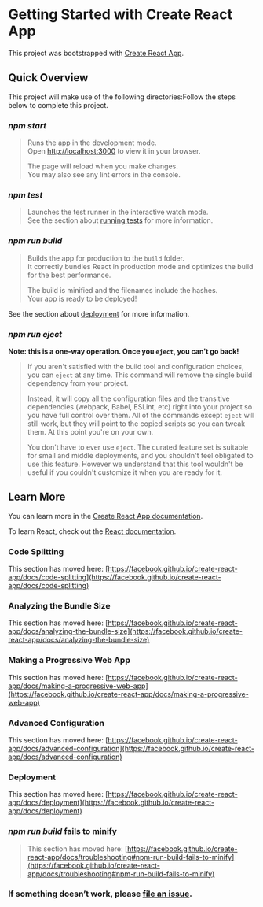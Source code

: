 # Getting Started with Create React App 
This project was bootstrapped with [Create React App](https://github.com/facebook/create-react-app).

## Quick Overview

This project will make use of the following directories:Follow the steps below to complete this project.
### *npm start*

> Runs the app in the development mode.\
> Open [http://localhost:3000](http://localhost:3000) to view it in your browser.
>>
> The page will reload when you make changes.\
>You may also see any lint errors in the console.

### *npm test*

> Launches the test runner in the interactive watch mode.\
> See the section about [running tests](https://facebook.github.io/create-react-app/docs/running-tests) for more information.

### *npm run build*

> Builds the app for production to the `build` folder.\
> It correctly bundles React in production mode and optimizes the build for the best performance.
>>
> The build is minified and the filenames include the hashes.\
Your app is ready to be deployed!

See the section about [deployment](https://facebook.github.io/create-react-app/docs/deployment) for more information.

### *npm run eject*

**Note: this is a one-way operation. Once you `eject`, you can't go back!**

>If you aren't satisfied with the build tool and configuration choices, you can `eject` at any time. This command will remove the single build dependency from your project.
>>
>Instead, it will copy all the configuration files and the transitive dependencies (webpack, Babel, ESLint, etc) right into your project so you have full control over them. All of the commands except `eject` will still work, but they will point to the copied scripts so you can tweak them. At this point you're on your own.
>>
>You don't have to ever use `eject`. The curated feature set is suitable for small and middle deployments, and you shouldn't feel obligated to use this feature. However we understand that this tool wouldn't be useful if you couldn't customize it when you are ready for it.

## Learn More

You can learn more in the [Create React App documentation](https://facebook.github.io/create-react-app/docs/getting-started).

To learn React, check out the [React documentation](https://reactjs.org/).

### Code Splitting

This section has moved here: [https://facebook.github.io/create-react-app/docs/code-splitting](https://facebook.github.io/create-react-app/docs/code-splitting)

### Analyzing the Bundle Size

This section has moved here: [https://facebook.github.io/create-react-app/docs/analyzing-the-bundle-size](https://facebook.github.io/create-react-app/docs/analyzing-the-bundle-size)

### Making a Progressive Web App

This section has moved here: [https://facebook.github.io/create-react-app/docs/making-a-progressive-web-app](https://facebook.github.io/create-react-app/docs/making-a-progressive-web-app)

### Advanced Configuration

This section has moved here: [https://facebook.github.io/create-react-app/docs/advanced-configuration](https://facebook.github.io/create-react-app/docs/advanced-configuration)

### Deployment

This section has moved here: [https://facebook.github.io/create-react-app/docs/deployment](https://facebook.github.io/create-react-app/docs/deployment)

### *npm run build* fails to minify

>This section has moved here: [https://facebook.github.io/create-react-app/docs/troubleshooting#npm-run-build-fails-to-minify](https://facebook.github.io/create-react-app/docs/troubleshooting#npm-run-build-fails-to-minify)

### If something doesn’t work, please [file an issue](https://github.com/koders-in/Portfolio/issues).
